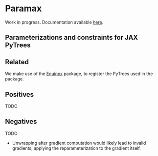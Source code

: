 
Paramax
============
Work in progress. Documentation available [here](https://danielward27.github.io/paramax/index.html).

Parameterizations and constraints for JAX PyTrees
-----------------------------------------------------------------------


## Related
We make use of the [Equinox](https://arxiv.org/abs/2111.00254) package, to register
the PyTrees used in the package.

## Positives
TODO

## Negatives
TODO
- Unwrapping after gradient computation would likely lead to invalid gradients,
applying the reparameterization to the gradient itself.
